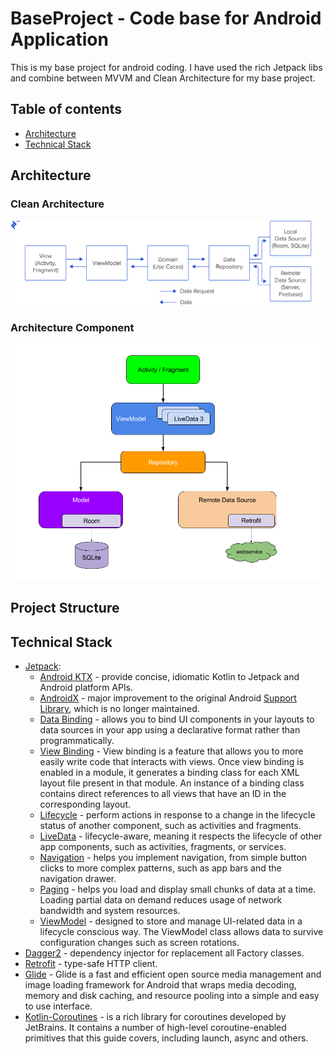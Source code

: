 # BaseProject - Code base for Android Application
This is my base project for android coding. I have used the rich Jetpack libs and combine between MVVM and Clean Architecture for my base project.

## Table of contents
* [Architecture](#architecture)
* [Technical Stack](#technical_stack)

## Architecture
### Clean Architecture
[![Screenshot](attach_clean_architecture.png)](https://www.toptal.com/android/android-apps-mvvm-with-clean-architecture)

### Architecture Component
[![Screenshot](attach_architecture_component.png)](https://developer.android.com/jetpack/guide)

## Project Structure

## Technical Stack
- [Jetpack](https://developer.android.com/jetpack):
    - [Android KTX](https://developer.android.com/kotlin/ktx.html) - provide concise, idiomatic Kotlin to Jetpack and Android platform APIs.
    - [AndroidX](https://developer.android.com/jetpack/androidx) - major improvement to the original Android [Support Library](https://developer.android.com/topic/libraries/support-library/index), which is no longer maintained.
    - [Data Binding](https://developer.android.com/topic/libraries/data-binding/) - allows you to bind UI components in your layouts to data sources in your app using a declarative format rather than programmatically.
    - [View Binding](https://developer.android.com/topic/libraries/view-binding/) - View binding is a feature that allows you to more easily write code that interacts with views. Once view binding is enabled in a module, it generates a binding class for each XML layout file present in that module. An instance of a binding class contains direct references to all views that have an ID in the corresponding layout.
    - [Lifecycle](https://developer.android.com/topic/libraries/architecture/lifecycle) - perform actions in response to a change in the lifecycle status of another component, such as activities and fragments.
    - [LiveData](https://developer.android.com/topic/libraries/architecture/livedata) - lifecycle-aware, meaning it respects the lifecycle of other app components, such as activities, fragments, or services.
    - [Navigation](https://developer.android.com/guide/navigation/) - helps you implement navigation, from simple button clicks to more complex patterns, such as app bars and the navigation drawer.
    - [Paging](https://developer.android.com/topic/libraries/architecture/paging/) - helps you load and display small chunks of data at a time. Loading partial data on demand reduces usage of network bandwidth and system resources.
    - [ViewModel](https://developer.android.com/topic/libraries/architecture/viewmodel) - designed to store and manage UI-related data in a lifecycle conscious way. The ViewModel class allows data to survive configuration changes such as screen rotations.
- [Dagger2](https://dagger.dev/) - dependency injector for replacement all Factory classes.
- [Retrofit](https://square.github.io/retrofit/) - type-safe HTTP client.
- [Glide](https://github.com/bumptech/glide) - Glide is a fast and efficient open source media management and image loading framework for Android that wraps media decoding, memory and disk caching, and resource pooling into a simple and easy to use interface.
- [Kotlin-Coroutines](https://kotlinlang.org/docs/coroutines-basics.html) - is a rich library for coroutines developed by JetBrains. It contains a number of high-level coroutine-enabled primitives that this guide covers, including launch, async and others.




